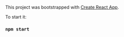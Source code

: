 This project was bootstrapped with [Create React App](https://github.com/facebook/create-react-app).

To start it:

### `npm start`
